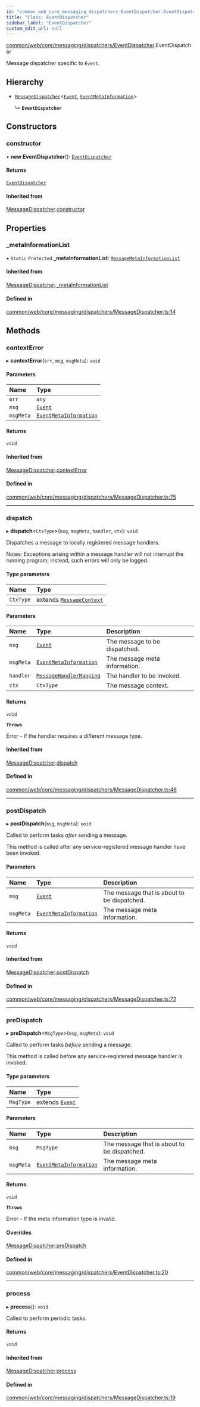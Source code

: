 ```yaml
---
id: "common_web_core_messaging_dispatchers_EventDispatcher.EventDispatcher"
title: "Class: EventDispatcher"
sidebar_label: "EventDispatcher"
custom_edit_url: null
---
```


[common/web/core/messaging/dispatchers/EventDispatcher](../modules/common_web_core_messaging_dispatchers_EventDispatcher.md).EventDispatcher

Message dispatcher specific to ``Event``.

## Hierarchy

- [`MessageDispatcher`](common_web_core_messaging_dispatchers_MessageDispatcher.MessageDispatcher.md)<[`Event`](common_web_core_messaging_Event.Event.md), [`EventMetaInformation`](common_web_core_messaging_meta_EventMetaInformation.EventMetaInformation.md)\>

  ↳ **`EventDispatcher`**

## Constructors

### constructor

• **new EventDispatcher**(): [`EventDispatcher`](common_web_core_messaging_dispatchers_EventDispatcher.EventDispatcher.md)

#### Returns

[`EventDispatcher`](common_web_core_messaging_dispatchers_EventDispatcher.EventDispatcher.md)

#### Inherited from

[MessageDispatcher](common_web_core_messaging_dispatchers_MessageDispatcher.MessageDispatcher.md).[constructor](common_web_core_messaging_dispatchers_MessageDispatcher.MessageDispatcher.md#constructor)

## Properties

### \_metaInformationList

▪ `Static` `Protected` **\_metaInformationList**: [`MessageMetaInformationList`](common_web_core_messaging_meta_MessageMetaInformationList.MessageMetaInformationList.md)

#### Inherited from

[MessageDispatcher](common_web_core_messaging_dispatchers_MessageDispatcher.MessageDispatcher.md).[_metaInformationList](common_web_core_messaging_dispatchers_MessageDispatcher.MessageDispatcher.md#_metainformationlist)

#### Defined in

[common/web/core/messaging/dispatchers/MessageDispatcher.ts:14](https://github.com/Soroush9978/rds-ng/blob/5673246/src/common/web/core/messaging/dispatchers/MessageDispatcher.ts#L14)

## Methods

### contextError

▸ **contextError**(`err`, `msg`, `msgMeta`): `void`

#### Parameters

| Name | Type |
| :------ | :------ |
| `err` | `any` |
| `msg` | [`Event`](common_web_core_messaging_Event.Event.md) |
| `msgMeta` | [`EventMetaInformation`](common_web_core_messaging_meta_EventMetaInformation.EventMetaInformation.md) |

#### Returns

`void`

#### Inherited from

[MessageDispatcher](common_web_core_messaging_dispatchers_MessageDispatcher.MessageDispatcher.md).[contextError](common_web_core_messaging_dispatchers_MessageDispatcher.MessageDispatcher.md#contexterror)

#### Defined in

[common/web/core/messaging/dispatchers/MessageDispatcher.ts:75](https://github.com/Soroush9978/rds-ng/blob/5673246/src/common/web/core/messaging/dispatchers/MessageDispatcher.ts#L75)

___

### dispatch

▸ **dispatch**<`CtxType`\>(`msg`, `msgMeta`, `handler`, `ctx`): `void`

Dispatches a message to locally registered message handlers.

Notes:
    Exceptions arising within a message handler will not interrupt the running program; instead, such errors will only be logged.

#### Type parameters

| Name | Type |
| :------ | :------ |
| `CtxType` | extends [`MessageContext`](common_web_core_messaging_handlers_MessageContext.MessageContext.md) |

#### Parameters

| Name | Type | Description |
| :------ | :------ | :------ |
| `msg` | [`Event`](common_web_core_messaging_Event.Event.md) | The message to be dispatched. |
| `msgMeta` | [`EventMetaInformation`](common_web_core_messaging_meta_EventMetaInformation.EventMetaInformation.md) | The message meta information. |
| `handler` | [`MessageHandlerMapping`](common_web_core_messaging_handlers_MessageHandler.MessageHandlerMapping.md) | The handler to be invoked. |
| `ctx` | `CtxType` | The message context. |

#### Returns

`void`

**`Throws`**

Error - If the handler requires a different message type.

#### Inherited from

[MessageDispatcher](common_web_core_messaging_dispatchers_MessageDispatcher.MessageDispatcher.md).[dispatch](common_web_core_messaging_dispatchers_MessageDispatcher.MessageDispatcher.md#dispatch)

#### Defined in

[common/web/core/messaging/dispatchers/MessageDispatcher.ts:46](https://github.com/Soroush9978/rds-ng/blob/5673246/src/common/web/core/messaging/dispatchers/MessageDispatcher.ts#L46)

___

### postDispatch

▸ **postDispatch**(`msg`, `msgMeta`): `void`

Called to perform tasks *after* sending a message.

This method is called after any service-registered message handler have been invoked.

#### Parameters

| Name | Type | Description |
| :------ | :------ | :------ |
| `msg` | [`Event`](common_web_core_messaging_Event.Event.md) | The message that is about to be dispatched. |
| `msgMeta` | [`EventMetaInformation`](common_web_core_messaging_meta_EventMetaInformation.EventMetaInformation.md) | The message meta information. |

#### Returns

`void`

#### Inherited from

[MessageDispatcher](common_web_core_messaging_dispatchers_MessageDispatcher.MessageDispatcher.md).[postDispatch](common_web_core_messaging_dispatchers_MessageDispatcher.MessageDispatcher.md#postdispatch)

#### Defined in

[common/web/core/messaging/dispatchers/MessageDispatcher.ts:72](https://github.com/Soroush9978/rds-ng/blob/5673246/src/common/web/core/messaging/dispatchers/MessageDispatcher.ts#L72)

___

### preDispatch

▸ **preDispatch**<`MsgType`\>(`msg`, `msgMeta`): `void`

Called to perform tasks *before* sending a message.

This method is called before any service-registered message handler is invoked.

#### Type parameters

| Name | Type |
| :------ | :------ |
| `MsgType` | extends [`Event`](common_web_core_messaging_Event.Event.md) |

#### Parameters

| Name | Type | Description |
| :------ | :------ | :------ |
| `msg` | `MsgType` | The message that is about to be dispatched. |
| `msgMeta` | [`EventMetaInformation`](common_web_core_messaging_meta_EventMetaInformation.EventMetaInformation.md) | The message meta information. |

#### Returns

`void`

**`Throws`**

Error - If the meta information type is invalid.

#### Overrides

[MessageDispatcher](common_web_core_messaging_dispatchers_MessageDispatcher.MessageDispatcher.md).[preDispatch](common_web_core_messaging_dispatchers_MessageDispatcher.MessageDispatcher.md#predispatch)

#### Defined in

[common/web/core/messaging/dispatchers/EventDispatcher.ts:20](https://github.com/Soroush9978/rds-ng/blob/5673246/src/common/web/core/messaging/dispatchers/EventDispatcher.ts#L20)

___

### process

▸ **process**(): `void`

Called to perform periodic tasks.

#### Returns

`void`

#### Inherited from

[MessageDispatcher](common_web_core_messaging_dispatchers_MessageDispatcher.MessageDispatcher.md).[process](common_web_core_messaging_dispatchers_MessageDispatcher.MessageDispatcher.md#process)

#### Defined in

[common/web/core/messaging/dispatchers/MessageDispatcher.ts:19](https://github.com/Soroush9978/rds-ng/blob/5673246/src/common/web/core/messaging/dispatchers/MessageDispatcher.ts#L19)
